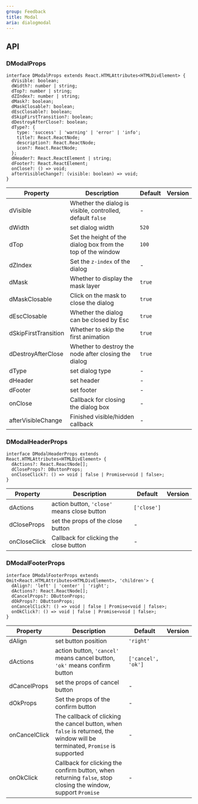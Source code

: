 ```yaml
---
group: Feedback
title: Modal
aria: dialogmodal
---
```


## API

### DModalProps

```tsx
interface DModalProps extends React.HTMLAttributes<HTMLDivElement> {
  dVisible: boolean;
  dWidth?: number | string;
  dTop?: number | string;
  dZIndex?: number | string;
  dMask?: boolean;
  dMaskClosable?: boolean;
  dEscClosable?: boolean;
  dSkipFirstTransition?: boolean;
  dDestroyAfterClose?: boolean;
  dType?: {
    type: 'success' | 'warning' | 'error' | 'info';
    title?: React.ReactNode;
    description?: React.ReactNode;
    icon?: React.ReactNode;
  };
  dHeader?: React.ReactElement | string;
  dFooter?: React.ReactElement;
  onClose?: () => void;
  afterVisibleChange?: (visible: boolean) => void;
}
```

<!-- prettier-ignore-start -->
| Property | Description | Default | Version | 
| --- | --- | --- | --- | 
| dVisible | Whether the dialog is visible, controlled, default `false` | - | |
| dWidth | set dialog width | `520` | |
| dTop | Set the height of the dialog box from the top of the window | `100` | |
| dZIndex | Set the `z-index` of the dialog | - | |
| dMask | Whether to display the mask layer | `true` | |
| dMaskClosable | Click on the mask to close the dialog | `true` | |
| dEscClosable | Whether the dialog can be closed by Esc | `true` | |
| dSkipFirstTransition | Whether to skip the first animation | `true` | |
| dDestroyAfterClose | Whether to destroy the node after closing the dialog | `true` | |
| dType | set dialog type | - | |
| dHeader | set header | - | |
| dFooter | set footer | - | |
| onClose | Callback for closing the dialog box | - | |
| afterVisibleChange | Finished visible/hidden callback | - | |
<!-- prettier-ignore-end -->

### DModalHeaderProps

```tsx
interface DModalHeaderProps extends React.HTMLAttributes<HTMLDivElement> {
  dActions?: React.ReactNode[];
  dCloseProps?: DButtonProps;
  onCloseClick?: () => void | false | Promise<void | false>;
}
```

<!-- prettier-ignore-start -->
| Property | Description | Default | Version | 
| --- | --- | --- | --- | 
| dActions | action button, `'close'` means close button | `['close']` | |
| dCloseProps | set the props of the close button | - | |
| onCloseClick | Callback for clicking the close button | - | |
<!-- prettier-ignore-end -->

### DModalFooterProps

```tsx
interface DModalFooterProps extends Omit<React.HTMLAttributes<HTMLDivElement>, 'children'> {
  dAlign?: 'left' | 'center' | 'right';
  dActions?: React.ReactNode[];
  dCancelProps?: DButtonProps;
  dOkProps?: DButtonProps;
  onCancelClick?: () => void | false | Promise<void | false>;
  onOkClick?: () => void | false | Promise<void | false>;
}
```

<!-- prettier-ignore-start -->
| Property | Description | Default | Version | 
| --- | --- | --- | --- | 
| dAlign | set button position | `'right'` | |
| dActions | action button, `'cancel'` means cancel button, `'ok'` means confirm button | `['cancel', 'ok']` | |
| dCancelProps | set the props of cancel button | - | |
| dOkProps | Set the props of the confirm button | - | |
| onCancelClick | The callback of clicking the cancel button, when `false` is returned, the window will be terminated, `Promise` is supported | - | |
| onOkClick | Callback for clicking the confirm button, when returning `false`, stop closing the window, support `Promise` | - | |
<!-- prettier-ignore-end -->
